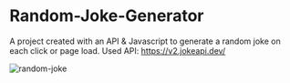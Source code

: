 # Random-Joke-Generator
A project created with an API &amp; Javascript to generate a random joke on each click or page load. 
Used API: https://v2.jokeapi.dev/


![random-joke](https://github.com/user-attachments/assets/a934de56-85f6-44f0-93ca-bcceb6f34efa)
